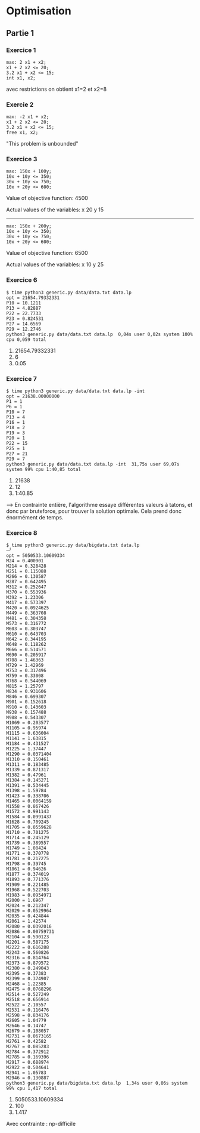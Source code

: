 # Optimisation

## Partie 1

### Exercice 1

```
max: 2 x1 + x2;
x1 + 2 x2 <= 20;
3.2 x1 + x2 <= 15;
int x1, x2;
```

avec restrictions on obtient x1=2 et x2=8

### Exercie 2

```
max: -2 x1 + x2;
x1 + 2 x2 <= 20;
3.2 x1 + x2 <= 15;
free x1, x2;
```

"This problem is unbounded"

### Exercice 3

```
max: 150x + 100y;
10x + 10y <= 350;
30x + 10y <= 750;
10x + 20y <= 600;
```

Value of objective function: 4500

Actual values of the variables:
x                              20
y                              15

---------------------------------

```
max: 150x + 200y;
10x + 10y <= 350;
30x + 10y <= 750;
10x + 20y <= 600;
```

Value of objective function: 6500

Actual values of the variables:
x                              10
y                              25

### Exercice 6

```
$ time python3 generic.py data/data.txt data.lp
opt = 21654.79332331
P10 = 10.1211
P13 = 4.82887
P22 = 22.7733
P23 = 0.824531
P27 = 14.6569
P29 = 12.2746
python3 generic.py data/data.txt data.lp  0,04s user 0,02s system 100% cpu 0,059 total
```

1. 21654.79332331
2. 6
3. 0.05

### Exercice 7

```
$ time python3 generic.py data/data.txt data.lp -int
opt = 21638.00000000
P1 = 1
P6 = 1
P10 = 7
P13 = 4
P16 = 1
P18 = 2
P19 = 3
P20 = 1
P22 = 15
P25 = 1
P27 = 21
P29 = 7
python3 generic.py data/data.txt data.lp -int  31,75s user 69,07s system 99% cpu 1:40,85 total
```

1. 21638
2. 12
3. 1:40.85

--> En contrainte entière, l'algorithme essaye différentes valeurs à tatons, et donc par bruteforce, pour trouver la solution
    optimale. Cela prend donc énormément de temps.


### Exercice 8

```
$ time python3 generic.py data/bigdata.txt data.lp                                                                                                                                               ─╯
opt = 5050533.10609334
M24 = 0.400901
M214 = 0.328428
M251 = 0.115088
M266 = 0.130587
M287 = 0.642495
M312 = 0.252647
M370 = 0.553936
M392 = 1.23306
M417 = 0.573397
M420 = 0.0924625
M449 = 0.363708
M481 = 0.304358
M573 = 0.316772
M603 = 0.303747
M610 = 0.643703
M642 = 0.344195
M648 = 0.118262
M666 = 0.514571
M690 = 0.205917
M708 = 1.46363
M729 = 1.42969
M753 = 0.317496
M759 = 0.33008
M768 = 0.544069
M815 = 1.25797
M834 = 0.931606
M846 = 0.699307
M901 = 0.152618
M910 = 0.143603
M938 = 0.157488
M988 = 0.543307
M1069 = 0.203577
M1105 = 0.95974
M1115 = 0.636004
M1141 = 1.63815
M1184 = 0.431527
M1225 = 1.37447
M1290 = 0.0371404
M1310 = 0.150461
M1311 = 0.183485
M1339 = 0.871317
M1382 = 0.47961
M1384 = 0.145271
M1391 = 0.534445
M1398 = 1.59784
M1423 = 0.338706
M1465 = 0.0064159
M1558 = 0.867426
M1572 = 0.991143
M1584 = 0.0991437
M1628 = 0.709245
M1705 = 0.0559628
M1710 = 0.701275
M1714 = 0.245129
M1739 = 0.389557
M1749 = 1.08424
M1771 = 0.370778
M1781 = 0.217275
M1798 = 0.39745
M1861 = 0.94626
M1877 = 0.374019
M1893 = 0.771376
M1909 = 0.221485
M1968 = 0.522703
M1983 = 0.0954971
M2000 = 1.6967
M2024 = 0.212347
M2029 = 0.0529964
M2035 = 0.424844
M2061 = 1.42574
M2080 = 0.0392016
M2086 = 0.00759731
M2104 = 0.590123
M2201 = 0.587175
M2222 = 0.616288
M2243 = 0.560826
M2316 = 0.814764
M2373 = 0.879572
M2380 = 0.249043
M2395 = 0.37383
M2399 = 0.374907
M2468 = 1.22385
M2475 = 0.0768296
M2514 = 0.527249
M2518 = 0.656914
M2522 = 2.10557
M2531 = 0.116476
M2598 = 0.834176
M2605 = 1.04779
M2646 = 0.14747
M2679 = 0.108057
M2731 = 0.0673165
M2761 = 0.42582
M2767 = 0.085283
M2784 = 0.372912
M2785 = 0.169396
M2917 = 0.688974
M2922 = 0.504641
M2941 = 1.05783
M2946 = 0.130887
python3 generic.py data/bigdata.txt data.lp  1,34s user 0,06s system 99% cpu 1,417 total
```

1. 5050533.10609334
2. 100
3. 1.417

Avec contrainte : np-difficile